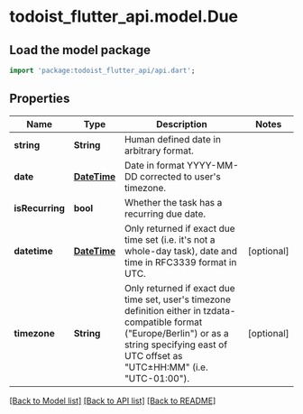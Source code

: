 # todoist_flutter_api.model.Due

## Load the model package
```dart
import 'package:todoist_flutter_api/api.dart';
```

## Properties
Name | Type | Description | Notes
------------ | ------------- | ------------- | -------------
**string** | **String** | Human defined date in arbitrary format. | 
**date** | [**DateTime**](DateTime.md) | Date in format YYYY-MM-DD corrected to user's timezone. | 
**isRecurring** | **bool** | Whether the task has a recurring due date. | 
**datetime** | [**DateTime**](DateTime.md) | Only returned if exact due time set (i.e. it's not a whole-day task), date and time in RFC3339 format in UTC. | [optional] 
**timezone** | **String** | Only returned if exact due time set, user's timezone definition either in tzdata-compatible format (\"Europe/Berlin\") or as a string specifying east of UTC offset as \"UTC±HH:MM\" (i.e. \"UTC-01:00\"). | [optional] 

[[Back to Model list]](../README.md#documentation-for-models) [[Back to API list]](../README.md#documentation-for-api-endpoints) [[Back to README]](../README.md)


